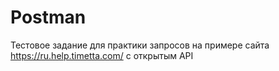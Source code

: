# Postman
Тестовое задание для практики запросов на примере сайта https://ru.help.timetta.com/ с открытым API
